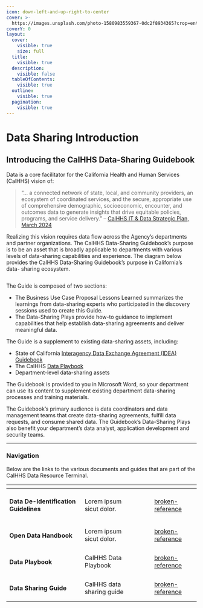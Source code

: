 ```yaml
---
icon: down-left-and-up-right-to-center
cover: >-
  https://images.unsplash.com/photo-1580983559367-0dc2f8934365?crop=entropy&cs=srgb&fm=jpg&ixid=M3wxOTcwMjR8MHwxfHNlYXJjaHw3fHxkYXRhJTIwc2hhcmluZ3xlbnwwfHx8fDE3MzQ1NjA5NDB8MA&ixlib=rb-4.0.3&q=85
coverY: 0
layout:
  cover:
    visible: true
    size: full
  title:
    visible: true
  description:
    visible: false
  tableOfContents:
    visible: true
  outline:
    visible: true
  pagination:
    visible: true
---
```


# Data Sharing Introduction

## Introducing the CalHHS Data-Sharing Guidebook

Data is a core facilitator for the California Health and Human Services (CalHHS) vision of:

> “… a connected network of state, local, and community providers, an ecosystem of coordinated services, and the secure, appropriate use of comprehensive demographic, socioeconomic, encounter, and outcomes data to generate insights that drive equitable policies, programs, and service delivery.” – [CalHHS IT & Data Strategic Plan, March 2024](https://osi.ca.gov/CalHHS%20IT%20and%20Data%20Strat%20Plan-March-2024-Web508-v4.pdf)

Realizing this vision requires data flow across the Agency’s departments and partner organizations. The CalHHS Data-Sharing Guidebook’s purpose is to be an asset that is broadly applicable to departments with various levels of data-sharing capabilities and experience. The diagram below provides the CalHHS Data-Sharing Guidebook’s purpose in California’s data- sharing ecosystem.

<figure><img src="data-plays/.gitbook/assets/image.png" alt=""><figcaption></figcaption></figure>

The Guide is composed of two sections:

* The Business Use Case Proposal Lessons Learned summarizes the learnings from data-sharing experts who participated in the discovery sessions used to create this Guide.
* The Data-Sharing Plays provide how-to guidance to implement capabilities that help establish data-sharing agreements and deliver meaningful data.

The Guide is a supplement to existing data-sharing assets, including:

* State of California [Interagency Data Exchange Agreement (IDEA) Guidebook](https://docs.data.ca.gov/interagency-data-exchange-idea-guidebook)
* The CalHHS [Data Playbook](https://chhsdata.github.io/dataplaybook/)
* Department-level data-sharing assets

The Guidebook is provided to you in Microsoft Word, so your department can use its content to supplement existing department data-sharing processes and training materials.

The Guidebook’s primary audience is data coordinators and data management teams that create data-sharing agreements, fulfill data requests, and consume shared data. The Guidebook’s Data-Sharing Plays also benefit your department’s data analyst, application development and security teams.

***

### Navigation

Below are the links to the various documents and guides that are part of the CalHHS Data Resource Terminal.

<table data-view="cards"><thead><tr><th></th><th></th><th data-hidden data-card-cover data-type="files"></th><th data-hidden></th><th data-hidden data-card-target data-type="content-ref"></th></tr></thead><tbody><tr><td><h4><strong>Data De-Identification Guidelines</strong></h4></td><td>Lorem ipsum sicut dolor.</td><td></td><td></td><td><a href="data-plays/broken-reference/">broken-reference</a></td></tr><tr><td><h4><strong>Open Data Handbook</strong></h4></td><td>Lorem ipsum sicut dolor.</td><td></td><td></td><td><a href="data-plays/broken-reference/">broken-reference</a></td></tr><tr><td><h4>Data Playbook</h4></td><td>CalHHS Data Playbook</td><td></td><td></td><td><a href="data-plays/broken-reference/">broken-reference</a></td></tr><tr><td><h4>Data Sharing Guide</h4></td><td>CalHHS data sharing guide</td><td></td><td></td><td><a href="data-plays/broken-reference/">broken-reference</a></td></tr></tbody></table>
